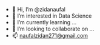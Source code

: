 - 👋 Hi, I’m @zidanaufal
- 👀 I’m interested in Data Science
- 🌱 I’m currently learning ...
- 💞️ I’m looking to collaborate on ...
- 📫 naufalzidan271@gmail.com

<!---
zidanaufal/zidanaufal is a ✨ special ✨ repository because its `README.md` (this file) appears on your GitHub profile.
You can click the Preview link to take a look at your changes.
--->
